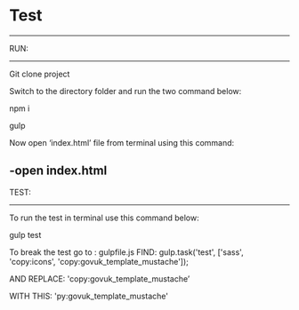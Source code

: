 # Test
----------------------------------------------------------------------------
RUN:
____

Git clone project

Switch to the directory folder and run the two command below:

npm i

gulp

Now open ‘index.html’ file from terminal using this command:

-open index.html
----------------------------------------------------------------------------

TEST:
____

To run the test in terminal use this command below:

gulp test

To break the test go to : gulpfile.js
FIND: gulp.task('test', ['sass', 'copy:icons', 'copy:govuk_template_mustache']);

AND REPLACE: 'copy:govuk_template_mustache’  

WITH THIS: 'py:govuk_template_mustache'
